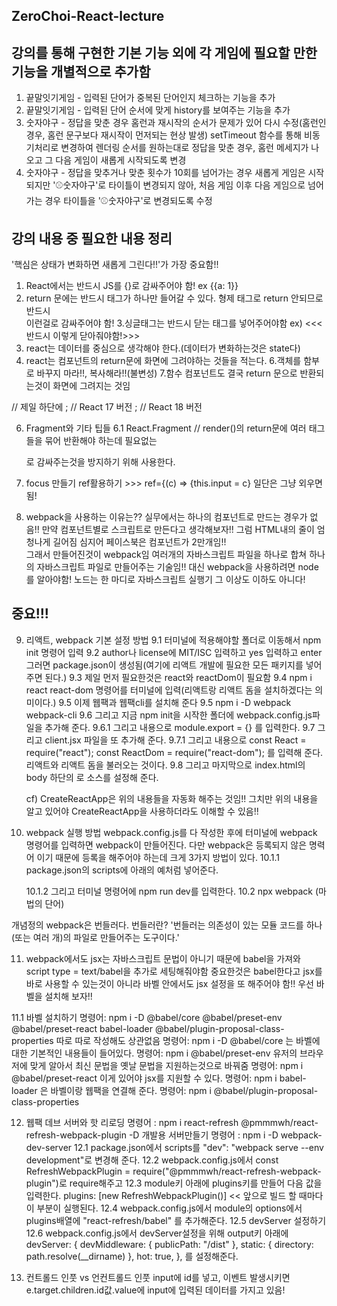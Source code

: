 ## ZeroChoi-React-lecture

## 강의를 통해 구현한 기본 기능 외에 각 게임에 필요할 만한 기능을 개별적으로 추가함

1. 끝말잇기게임 - 입력된 단어가 중복된 단어인지 체크하는 기능을 추가
2. 끝말잇기게임 - 입력된 단어 순서에 맞게 history를 보여주는 기능을 추가
3. 숫자야구 - 정답을 맞춘 경우 홈런과 재시작의 순서가 문제가 있어 다시 수정(홈런인 경우, 홈런 문구보다 재시작이 먼저되는 현상 발생)
   setTimeout 함수를 통해 비동기처리로 변경하여 렌더링 순서를 원하는대로 정답을 맞춘 경우, 홈런 메세지가 나오고 그 다음 게임이 새롭게 시작되도록 변경
4. 숫자야구 - 정답을 맞추거나 맞춘 횟수가 10회를 넘어가는 경우 새롭게 게임은 시작되지만 '⚾️숫자야구'로 타이틀이 변경되지 않아,
   처음 게임 이후 다음 게임으로 넘어가는 경우 타이틀을 '⚾️숫자야구'로 변경되도록 수정

## 강의 내용 중 필요한 내용 정리

'핵심은 상태가 변화하면 새롭게 그린다!!'가 가장 중요함!!

1. React에서는 반드시 JS를 {}로 감싸주어야 함! ex {{a: 1}}
2. return 문에는 반드시 태그가 하나만 들어갈 수 있다. 형제 태그로 return 안되므로 반드시 <div></div>이런걸로 감싸주어야 함! 3.싱글태그는 반드시 닫는 태그를 넣어주어야함 ex) <iuput /> <<<반드시 이렇게 닫아줘야함!>>>
3. react는 데이터를 중심으로 생각해야 한다.(데이터가 변화하는것은 state다)
4. react는 컴포넌트의 return문에 화면에 그려야하는 것들을 적는다. 6.객체를 함부로 바꾸지 마라!!, 복사해라!!(불변성) 7.함수 컴포넌트도 결국 return 문으로 반환되는것이 화면에 그려지는 것임

<head>
<script crossorigin src="https://unpkg.com/react@18/umd/react.development.js"></script>
<script crossorigin src="https://unpkg.com/react-dom@18/umd/react-dom.development.js"></script>
<script src="https://unpkg.com/babel-standalone@6/babel.min.js"></script>
</head>
<body> // 제일 하단에
<script type="text/babel">ReactDOM.render(<LikeButton />, document.querySelector('#root'))</script>; // React 17 버전
<script type="text/babel">ReactDOM.createRoot(document.querySelector('#root')).render(<LikeButton />)</script>; // React 18 버전
</body>

6. Fragment와 기타 팁들
   6.1 React.Fragment // render()의 return문에 여러 태그들을 묶어 반환해야 하는데 필요없는 <div>로 감싸주는것을 방지하기 위해
   사용한다.

7. focus 만들기
   ref활용하기 >>> ref={(c) => {this.input = c} 일단은 그냥 외우면 됨!

8. webpack을 사용하는 이유는??
   실무에서는 하나의 컴포넌트로 만드는 경우가 없음!!
   만약 컴포넌트별로 스크립트로 만든다고 생각해보자!! 그럼 HTML내의 줄이 엄청나게 길어짐
   심지어 페이스북은 컴포넌트가 2만개임!!  
   그래서 만들어진것이 webpack임
   여러개의 자바스크립트 파일을 하나로 합쳐 하나의 자바스크립트 파일로 만들어주는 기술임!!
   대신 webpack을 사용하려면 node를 알아야함!
   노드는 한 마디로 자바스크립트 실행기 그 이상도 이하도 아니다!

## 중요!!!

9. 리액트, webpack 기본 설정 방법
   9.1 터미널에 적용해야할 폴더로 이동해서 npm init 명령어 입력
   9.2 author나 license에 MIT/ISC 입력하고 yes 입력하고 enter
   그러면 package.json이 생성됨(여기에 리액트 개발에 필요한 모든 패키지를 넣어주면 된다.)
   9.3 제일 먼저 필요한것은 react와 reactDom이 필요함
   9.4 npm i react react-dom 명령어를 터미널에 입력(리액트랑 리액트 돔을 설치하겠다는 의미이다.)
   9.5 이제 웹팩과 웹팩cli를 설치해 준다
   9.5 npm i -D webpack webpack-cli
   9.6 그리고 지금 npm init을 시작한 폴더에 webpack.config.js파일을 추가해 준다.
   9.6.1 그리고 내용으로 module.export = {} 를 입력한다.
   9.7 그리고 client.jsx 파일을 또 추가해 준다.
   9.7.1 그리고 내용으로 const React = require("react");
   const ReactDom = require("react-dom"); 를 입력해 준다. 리액트와 리액트 돔을 불러오는 것이다.
   9.8 그리고 마지막으로 index.html의 body 하단의 <script>에 <script src="./dist/app.js"></script>로 소스를 설정해 준다.

   cf) CreateReactApp은 위의 내용들을 자동화 해주는 것임!! 그치만 위의 내용을 알고 있어야 CreateReactApp을 사용하더라도 이해할 수 있음!!

10. webpack 실행 방법
    webpack.config.js를 다 작성한 후에 터미널에 webpack 명령어를 입력하면 webpack이 만들어진다. 다만 webpack은 등록되지 않은 명력어 이기 때문에 등록을 해주어야 하는데 크게 3가지 방법이 있다.
    10.1.1 package.json의 scripts에 아래의 예처럼 넣어준다.
    <!-- "scripts": {
                "dev": "webpack"
             }, -->
    10.1.2 그리고 터미널 명령어에 npm run dev를 입력한다.
    10.2 npx webpack (마법의 단어)

개념정의
webpack은 번들러다.
번들러란? '번들러는 의존성이 있는 모듈 코드를 하나(또는 여러 개)의 파일로 만들어주는 도구이다.'

11. webpack에서도 jsx는 자바스크립트 문법이 아니기 때문에 babel을 가져와 script type = text/babel을 추가로 세팅해줘야함
    중요한것은 babel한다고 jsx를 바로 사용할 수 있는것이 아니라 바벨 안에서도 jsx 설정을 또 해주어야 함!!
    우선 바벨을 설치해 보자!!

11.1 바벨 설치하기
명령어: npm i -D @babel/core @babel/preset-env @babel/preset-react babel-loader @babel/plugin-proposal-class-properties
따로 따로 작성해도 상관없음
명령어: npm i -D @babel/core 는 바벨에 대한 기본적인 내용들이 들어있다.
명령어: npm i @babel/preset-env 유저의 브라우저에 맞게 알아서 최신 문법을 옛날 문법을 지원하는것으로 바꿔줌
명령어: npm i @babel/preset-react 이게 있어야 jsx를 지원할 수 있다.
명령어: npm i babel-loader 은 바벨이랑 웹팩을 연결해 준다.
명령어: npm i @babel/plugin-proposal-class-properties

12. 웹팩 데브 서버와 핫 리로딩
    명령어 : npm i react-refresh @pmmmwh/react-refresh-webpack-plugin -D
    개발용 서버만들기
    명령어 : npm i -D webpack-dev-server
    12.1 package.json에서 scripts를 "dev": "webpack serve --env development"로 변경해 준다.
    12.2 webpack.config.js에서 const RefreshWebpackPlugin = require("@pmmmwh/react-refresh-webpack-plugin")로 require해주고
    12.3 module키 아래에 plugins키를 만들어 다음 값을 입력한다. plugins: [new RefreshWebpackPlugin()] << 앞으로 빌드 할 때마다 이 부분이 실행된다.
    12.4 webpack.config.js에서 module의 options에서 plugins배열에 "react-refresh/babel" 를 추가해준다.
    12.5 devServer 설정하기
    12.6 webpack.config.js에서 devServer설정을 위해 output키 아래에
    devServer: {
    devMiddleware: { publicPath: "/dist" },
    static: { directory: path.resolve(\_\_dirname) },
    hot: true,
    },
    를 설정해준다.

13. 컨트롤드 인풋 vs 언컨트롤드 인풋
    input에 id를 넣고, 이벤트 발생시키면 e.target.children.id값.value에 input에 입력된 데이터를 가지고 있음!
